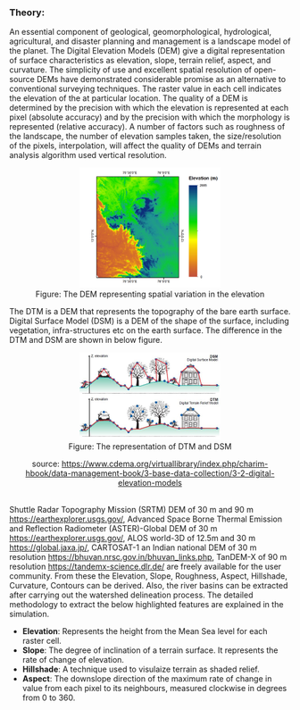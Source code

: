### Theory:

An essential component of geological, geomorphological, hydrological, agricultural, and disaster planning and management is a landscape model of the planet. The Digital Elevation Models (DEM) give a digital representation of surface characteristics as elevation, slope, terrain relief, aspect, and curvature. The simplicity of use and excellent spatial resolution of open-source DEMs have demonstrated considerable promise as an alternative to conventional surveying techniques. The raster value in each cell indicates the elevation of the at particular location. The quality of a DEM is determined by the precision with which the elevation is represented at each pixel (absolute accuracy) and by the precision with which the morphology is represented (relative accuracy). A number of factors such as roughness of the landscape, the number of elevation samples taken, the size/resolution of the pixels, interpolation, will affect the quality of DEMs and terrain analysis algorithm used vertical resolution.

<center>

<img src="images/canvas_image.png" width=50% />

</center>

<center>Figure: The DEM representing spatial variation in the elevation </center>

The DTM is a DEM that represents the topography of the bare earth surface. Digital Surface Model (DSM) is a DEM of the shape of the surface, including vegetation, infra-structures etc on the earth surface. The difference in the DTM and DSM are shown in below figure.

 <center>

<img src="images/elevation2.png" width=50% />

</center>

<center>Figure: The representation of DTM and DSM</center>

<center>

source: <a href="https://www.cdema.org/virtuallibrary/index.php/charim-hbook/data-management-book/3-base-data-collection/3-2-digital-elevation-models">https://www.cdema.org/virtuallibrary/index.php/charim-hbook/data-management-book/3-base-data-collection/3-2-digital-elevation-models</a>

</center>

</br>
Shuttle Radar Topography Mission (SRTM) DEM of 30 m and 90 m <a href="https://earthexplorer.usgs.gov/">https://earthexplorer.usgs.gov/</a>, Advanced Space Borne Thermal Emission and Reflection Radiometer (ASTER)-Global DEM of 30 m <a href="https://earthexplorer.usgs.gov/">https://earthexplorer.usgs.gov/</a>, ALOS world-3D of 12.5m and 30 m <a href="https://global.jaxa.jp/">https://global.jaxa.jp/</a>, CARTOSAT-1 an Indian national DEM of 30 m resolution <a href="https://bhuvan.nrsc.gov.in/bhuvan_links.php">https://bhuvan.nrsc.gov.in/bhuvan_links.php</a>, TanDEM-X of 90 m resolution <a href="https://tandemx-science.dlr.de/">https://tandemx-science.dlr.de/</a> are freely available for the user community. From these the Elevation, Slope, Roughness, Aspect, Hillshade, Curvature, Contours can be derived. Also, the river basins can be extracted after carrying out the watershed delineation process. The detailed methodology to extract the below highlighted features are explained in the simulation.

- **Elevation**: Represents the height from the Mean Sea level for each raster cell.
- **Slope**: The degree of inclination of a terrain surface. It represents the rate of change of elevation.
- **Hillshade**: A technique used to visulaize terrain as shaded relief.
- **Aspect**: The downslope direction of the maximum rate of change in value from each pixel to
  its neighbours, measured clockwise in degrees from 0 to 360.
